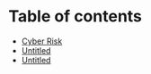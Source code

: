 # Table of contents

* [Cyber Risk](README.md)
* [Untitled](untitled-1.md)
* [Untitled](untitled.md)

